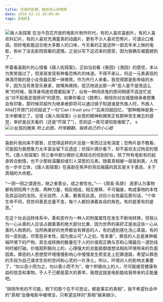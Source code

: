 ```yaml
---
title: 完美的犯罪，触目惊心的微笑
date: 2016-03-13 20:09:46
tags: [电影]
---
```

![唐人街探案](http://7xrw48.com1.z0.glb.clouddn.com/%40%2Fimages%2F2016%2F3%2F13%2Ftangrenjie.jpg)
在当今百花齐放的电影片制作时代，有的人喜欢喜剧片，有的人喜欢科幻片，有的人喜欢充满童真的动画片，更有不少人喜欢恐怖片，可谓众口难调。但好电影能迎合绝大多数人的口味，今天看的正是这样一部去年末上映的电影，弥补了没去影院观看的遗憾。之说以写下这迟来的感受，因为我确实被震撼到了...

怀着看喜剧片的心情看《唐人街探案》，正如当初看《泰囧》《港囧》的感觉，本以为笑笑就过了，但渐渐发现有种看恐怖片的味道。不得不承认，将这一元素表现的淋漓尽致的是小女孩最后那一抹微笑。作为外行人来看，我觉得那是影帝级的水平，因为当背景音乐悬紧，她嘴角微扬，低沉地说出那一声“恶人是不是改这么笑”的时候，我浑身鸡皮疙瘩都起来了，似有一种闯进鬼的房间稍感不适连忙说出“对不起我走错房间”的感觉。如果你看过《跑男》，相信你对古城堡继承者那集会有印象，那时候邓超作为继承者即将可以通过镜子知道谁是外族人时，外族人Alla打开房门对邓超说了一句“Can I trust you？”后来邓超回忆，“那种眼神是我一生中都难忘了。没错《唐人街探案》小女孩的眼神和微笑正有那种至生难忘的感觉，幸好是白天看的（还是“吓尿了”），否则这一夜可谓彻夜难眠了。
s
![小女孩的微笑](http://7xrw48.com1.z0.glb.clouddn.com/%40%2Fimages%2F2016%2F3%2F13%2Fsmile-girl.jpg)
*附上此图，时常翻翻，锻炼自己的小心脏*

---

喜剧片我向来不感冒，总觉得这样的片总是一笑而过没有深度；恐怖片是不敢看，可能因为我想象力太丰富会留下后遗症；侦探片偶尔看下，却不喜欢太过拘泥的情节。《唐人街探案》将三者中部分微妙元素结合的恰到好处，除了所有电影有的起承转合剧情，也不少那些温馨抑或引人深思的元素。随着真相被一层层剥离，人性也一步步立体，《唐人街探案》在喜剧在笑声的背后揭露的其实是关于善恶、关于真相的大命题。

“一阴一阳之谓道也，继之者善业，成之者性也。”---《周易·系辞》 
道家认为事物都有阴阳两个方面、两种力量，相反相成，相互推移，不可偏废，构成事物的本性及其运动的法则。无论自然、人事，都表现此道。对应小女孩最后那句话，“个体生命不同，但世间善恶总量不变，每个人都扮演着各自的角色，有的是善有的是恶。”

在这个社会运转体系中，善和恶作为一种人的附属属性在发生不断地转换，但我认为一心从善的人应该占据着善的绝大部分比重，因为世界的美好正是由这些一心从善的人构筑的。当然再美好的世界都会有罪恶的人，有的遇到感化洗心革面，有的则一恶到底。尽管恶非本性，因为我认可“人之初，性本善”，罪恶的人总是某种极端环境下的产物，其生成转换的数量在于人的价值观正确与否和心理最后一道防线何时被打破。价值观积极向上的，心理强大的总能抵御或想法相处环境带来的负面因素。罪恶的人思想受环境慢慢影响心中慢慢发生质变走上犯罪道路，希望以罪恶的手段为自己谋求生存的空间和心灵的一片净土。所以，环境对人的影响太重要了，“勿以恶小而为之，勿以善小而不为”，做个积极向上的人，尽可能接受健康有益的信息和事物，于人于己都是莫大的善举，我想这就是电影能给我带来的正能量吧。

“排除所有的不可能，剩下的那个在不可思议，都是事实的真相”，我不希望社会中的“真相”会像电影中被埋没，只希望这样的“真相”越来越少。


